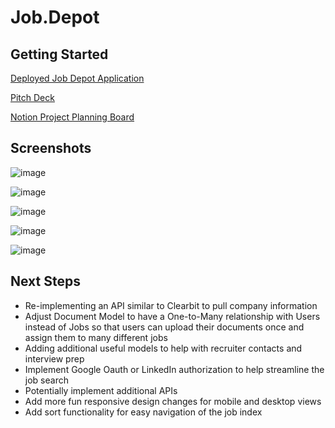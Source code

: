 # Job.Depot

## Getting Started

[Deployed Job Depot Application](https://job-depot.herokuapp.com/)

[Pitch Deck](https://docs.google.com/presentation/d/1t4dNeRbPpikd3lwsKPkg0wFqiSOmW35-xS5Wr9TeLXA/edit?usp=sharing)

[Notion Project Planning Board](https://tropical-pantydraco-c43.notion.site/Project-3-Job-Tracker-e78f1829da224c59b8008b595db0e553)

## Screenshots

![image](https://user-images.githubusercontent.com/100539234/167038496-48596246-91a9-4535-87d5-66207cce8ff2.png)

![image](https://user-images.githubusercontent.com/100539234/167038664-df9141ca-7b72-4a60-8546-bec9f1fbc5c9.png)

![image](https://user-images.githubusercontent.com/100539234/167041147-45e4b7ed-3f55-4547-bbe6-997793f6cf05.png)

![image](https://user-images.githubusercontent.com/100539234/167040967-15bc959d-062c-417c-8d1b-9cc3a80bd7db.png)

![image](https://user-images.githubusercontent.com/100539234/167040986-70d07bbf-9f05-4168-9edc-3293aed2ec23.png)


## Next Steps

- Re-implementing an API similar to Clearbit to pull company information
- Adjust Document Model to have a One-to-Many relationship with Users instead of Jobs so that users can upload their documents once and assign them to many different jobs
- Adding additional useful models to help with recruiter contacts and interview prep
- Implement Google Oauth or LinkedIn authorization to help streamline the job search
- Potentially implement additional APIs
- Add more fun responsive design changes for mobile and desktop views
- Add sort functionality for easy navigation of the job index
